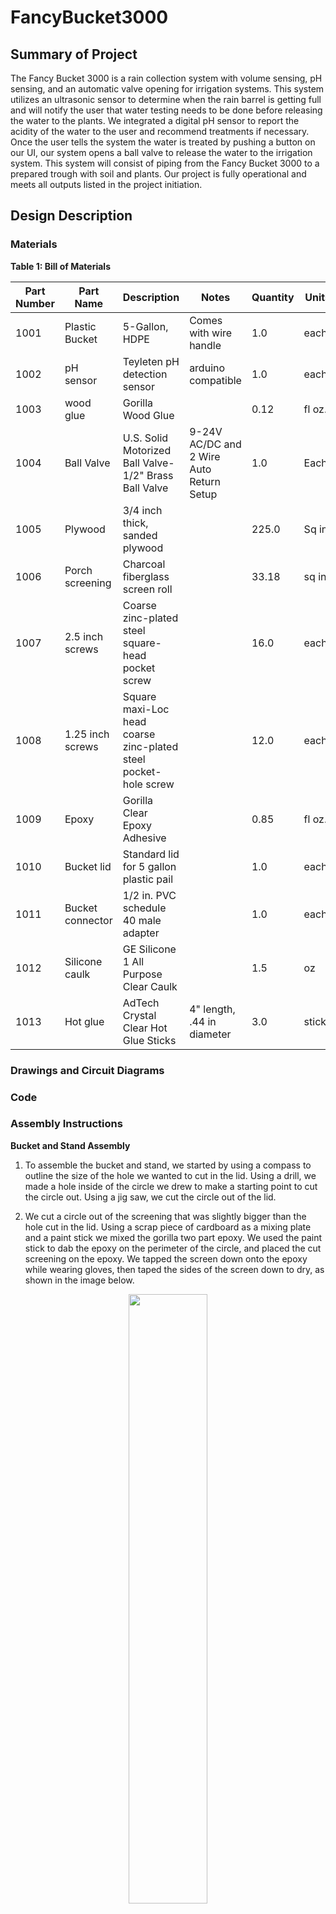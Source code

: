 # FancyBucket3000

## Summary of Project
The Fancy Bucket 3000 is a rain collection system with volume sensing, pH sensing, and an automatic valve opening for irrigation systems. This system utilizes an ultrasonic sensor to determine when the rain barrel is getting full and will notify the user that water testing needs to be done before releasing the water to the plants. We integrated a digital pH sensor to report the acidity of the water to the user and recommend treatments if necessary. Once the user tells the system the water is treated by pushing a button on our UI, our system opens a ball valve to release the water to the irrigation system. This system will consist of piping from the Fancy Bucket 3000 to a prepared trough with soil and plants. Our project is fully operational and meets all outputs listed in the project initiation.

## Design Description
### Materials


**Table 1: Bill of Materials**

| **Part Number** | **Part Name**    | **Description**                                             | **Notes**                             | **Quantity** | **Units** | **Total Cost** | **Supplier** | **Supplier Part Number** | **Link** | **Package Size** | **Unit** | **Package price** |
|-----------------|------------------|-------------------------------------------------------------|----------------------------------------|--------------|-----------|----------------|--------------|---------------------------|-------------------------------------------------------------------------------------------------------------|------------------|----------|--------------------|
| 1001 | Plastic Bucket | 5-Gallon, HDPE | Comes with wire handle | 1.0 | each | 3.73 | Menards | 6482910 | [Link](https://www.menards.com/main/grocery-home/cleaners-household-essentials/cleaning-supplies/cleaning-tools/menards-reg-5-gallon-bucket/6482910/p-1444426310607-c-7113.htm) | 1.0 | each | 3.73 |
| 1002 | pH sensor | Teyleten pH detection sensor | arduino compatible | 1.0 | each | 18.99 | Amazon | B09H1MJS4S | [Link](https://www.amazon.com/dp/B09H1MJS4S) | 1.0 | each | 18.99 |
| 1003 | wood glue | Gorilla Wood Glue |  | 0.12 | fl oz. | 0.1191 | Home Depot | 62020 | [Link](https://www.homedepot.com/p/Gorilla-4-oz-Wood-Glue-62020/100672057) | 4.0 | fl oz. | 3.97 |
| 1004 | Ball Valve | U.S. Solid Motorized Ball Valve- 1/2" Brass Ball Valve | 9-24V AC/DC and 2 Wire Auto Return Setup | 1.0 | Each | 34.02 | Amazon | ANSI B16.34, IP65 | [Link](https://www.amazon.com/dp/B072QW8ST4) | 1.0 | Each | 34.02 |
| 1005 | Plywood | 3/4 inch thick, sanded plywood |  | 225.0 | Sq in | 4.666 | Home Depot | 205960 | [Link](https://www.homedepot.com/p/Handprint-3-4-in-x-2-ft-x-4-ft-Sanded-Plywood-205960/205960) | 1152.0 | Sq in | 23.89 |
| 1006 | Porch screening | Charcoal fiberglass screen roll |  | 33.18 | sq in | 0.262 | Home Depot | FCS10396-M | [Link](https://www.homedepot.com/p/Saint-Gobain-ADFORS-36-in-x-84-in-Charcoal-Fiberglass-Screen-Roll-FCS10396-M/203176333) | 3024.0 | sq in | 11.48 |
| 1007 | 2.5 inch screws | Coarse zinc-plated steel square-head pocket screw |  | 16.0 | each | 2.71 | Home Depot | SML-C250-50 | [Link](https://www.homedepot.com/p/Kreg-2-1-2-in-Coarse-Zinc-Plated-Steel-Pocket-Screws-50-Pack-SML-C250-50/100401223) | 50.0 | each | 8.47 |
| 1008 | 1.25 inch screws | Square maxi-Loc head coarse zinc-plated steel pocket-hole screw |  | 12.0 | each | 1.14 | Home Depot | SML-C125-100 | [Link](https://www.homedepot.com/p/Kreg-1-1-4-in-Square-Maxi-Loc-Coarse-Zinc-Plated-Steel-Pocket-Hole-Screw-100-Pack-SML-C125-100/100401222) | 100.0 | each | 9.47 |
| 1009 | Epoxy | Gorilla Clear Epoxy Adhesive |  | 0.85 | fl oz. | 7.48 | Lowes | 13111000 | [Link](https://www.lowes.com/pd/Gorilla-Epoxy-Clear-Epoxy-Adhesive/5002785627) | 0.85 | fl oz. | 7.48 |
| 1010 | Bucket lid | Standard lid for 5 gallon plastic pail |  | 1.0 | each | 2.00 | Uline | S-9948BLU | [Link](https://www.uline.com/Product/Detail/S-9948BLU/Pails/Standard-Lid-for-35-5-6-and-7-Gallon-Plastic-Pail-Blue) | 1.0 | each | 2.00 |
| 1011 | Bucket connector | 1/2 in. PVC schedule 40 male adapter |  | 1.0 | each | 0.59 | Home Depot | PVC021090600HD | [Link](https://www.homedepot.com/p/Charlotte-Pipe-1-2-in-PVC-Schedule-40-Male-MPT-x-S-Adapter-PVC021090600HD/203811636) | 1.0 | each | 0.59 |
| 1012 | Silicone caulk | GE Silicone 1 All Purpose Clear Caulk |  | 1.5 | oz | 1.32 | Lowes | 2795576 | [Link](https://www.lowes.com/pd/GE-Silicone-1-All-Purpose-Windows-Doors-Exteriors-10-1-oz-Clear-Silicone-Caulk/5013443639) | 10.1 | oz | 8.88 |
| 1013 | Hot glue | AdTech Crystal Clear Hot Glue Sticks | 4" length, .44 in diameter | 3.0 | sticks | 1.04 | Walmart | - | [Link](https://www.walmart.com/ip/AdTech-Crystal-Clear-Hot-Glue-Gun-Full-Size-4-x-44-10-Sticks/22217933) | 10.0 | sticks | 3.48 |


### Drawings and Circuit Diagrams
### Code
### Assembly Instructions
**Bucket and Stand Assembly**
1. To assemble the bucket and stand, we started by using a compass to outline the size of the hole we wanted to cut in the lid. Using a drill, we made a hole inside of the circle we drew to make a starting point to cut the circle out. Using a jig saw, we cut the circle out of the lid.

2. We cut a circle out of the screening that was slightly bigger than the hole cut in the lid. Using a scrap piece of cardboard as a mixing plate and a paint stick we mixed the gorilla two part epoxy. We used the paint stick to dab the epoxy on the perimeter of the circle, and placed the cut screening on the epoxy. We tapped the screen down onto the epoxy while wearing gloves, then taped the sides of the screen down to dry, as shown in the image below.
<p align="center">
<img width=50% src="https://github.com/CooperCoolrea/FancyBucket3000/blob/main/drying%20lid.JPG">
</p>
<p align="center">
  <em>Figure x: Lid and mesh cover drying after assembly</em>
</p>

3. Using a table saw, we cut a 16" by 16" square. Using a Miter Saw, we cut 4 16" long pieces, two 12" long pieces, and one 8" long piece from the 2-in x 4-in lumber. 

4. Starting with the 16" long pieces, we calibrated our pocket hole guide and drilled 3 pocket holes on one side of the pieces. The same thing was done on the 12" long pieces, and 8" piece, but 6 holes total were cut. Three holes in a row, but done on both sides of the same surface.

5. Once all pocket holes were drilled, we spread wood glue on the cut edge of the 16" pieces, on side with the pocket holes. The glue was placed down on the corner of the plywood piece, and a clamp was used to secure it in place. Using XXX inch screws, we drilled the screws into the pocket holes to fully secure the legs of the stand. 

6. The same process was done with the 12" long pieces, but they were clamped horizontally between the legs, 1 inch down from the base of the legs. For the 8" piece, it was glued horizontally between the two 12" pieces. All of these pieces were clamped down and set to dry overnight. The following image shows the pieces together, clamped down to dry. 
<p align="center">
<img width=50% src="https://github.com/CooperCoolrea/FancyBucket3000/blob/main/drying%20stand.JPG">
</p>
<p align="center">
  <em>Figure X: Wooden stand drying after assembly</em>
</p>

7. For the valve portion of the bucket, we used a drill with a step cone drill bit attachment to make a 1/2 inch hole in the center of the bottom of the bucket. We applied silicone caulk  to the area around the hole on the inside of the bucket, and screwed in the pipe attachment as far as it could go. This was left to dry overnight. When the bucket was eventually dry, a wrench was used to hold the pipe in place while the sensor was glued on. 
 
8. To cut the hole in the wooden stand, we sketched out an area around the size of the entire valve, and used an oscillating saw to cut out the hole. 

9. For the waterproof box around our electronics, we 3D modeled and printed a box and sliding door in Autodesk Fusion. The following images show the design and box, and the 3D model is in the repository. 

<p align="center">
<img width=50% src="https://github.com/CooperCoolrea/FancyBucket3000/blob/main/3D%20box.png">
</p>
<p align="center">
  <em>Figure X: 3D model of waterproof box</em>
</p>

<p align="center">
<img width=50% src="https://github.com/CooperCoolrea/FancyBucket3000/blob/main/3D%20lid.png">
</p>
<p align="center">
  <em>Figure X: 3D model of waterproof box lid</em>
</p>

<p align="center">
<img width=50% src="https://github.com/CooperCoolrea/FancyBucket3000/blob/main/box%20picture.JPG">
</p>
<p align="center">
  <em>Figure X: Final 3D printed box and lid</em>
</p>

10. When the box was printed, we had to drill some holes in the box to allow for wires to get out, these are shown below. 

INSERT PIC

11. To attach the box to the bucket, first we hot glued the arduino where we wanted it to sit. Then …………………………..


**Circuit**
1. To construct our system, we first built a simple circuit with a ball valve and a motor controller. The circuit diagram can be seen in figure ___. One thing that we did not originally consider when we ordered the ball valve was that it required at least 9 Volts of power to function properly. Our Redboard could only provide 5 Volts and the battery pack that came with our Sparkfun Inventor Kit could only provide 6 Volts (1.5 Volts per battery). Thus, we had to ________________. After stripping the wires, we soldered them to _____, then added electrical tape _____.
2. Next, we added a pH sensor. The circuit diagram with the pH sensor included can be seen in figure ___.
3. Finally, we incorporated an ultrasonic sensor. The circuit diagram for the ultrasonic sensor can be seen in figure _____. A picture of our final build can be seen in figure ________.

**Software and GUI**
1. 



## Testing Description
### Test Equipment
* Cups of water from different sources

### Testing Procedures
Could another test engineer replicate your tests?
All test equipment specified (model numbers) and procedures fully described

**Volume Sensing**
1. To test if the ultrasonic sensor was working correctly and that our GUI was showing the correct volume, we would first fill our bucket to any depth.
2. Then, we would measure the depth and multiply that depth by the cross sectional area of the bucket. 
3. Finally, we would run our code and see if the volume value it was reporting was approximately the same as the calculated value. We allowed it to be incorrect by _____.


**pH Sensing**
1. To test the pH sensor, we filled cups with fluids that had different pH values. 
2. Then we would remove the pH sensor from its cover and insert it into the different fluids.
3. Between each different solution, we made sure to insert the probe into distilled water as a calibration technique.
4. Finally, we would ensure that the pH values being reported by the serial monitor were approximately correct. We merely ensured that anything that was in its estimated range. If we were testing the pH sensor in an extremely acidic solution, we knew our pH sensor was not working if it was reporting an almost neutral solution.
5. Initially, our pH sensor was reporting very similar, neutral values no matter what fluid it was submerged in. To fix this, we integrated a calibration function into our code. Based on the voltage the probe was measuring in distilled water, the calibration function ensured that the output would be close to a neutral pH of 7. Once we utilized the calibration function, we recieved accurate pH results in different solutions.


**Automatic Ball Valve**
1. To test the automatic valve opening, we merely had to run our code and click the button on our GUI that was labeled “___________.” If the valve opened, we considered that to be a successful trial.
2. Then, to test the closing function, we clicked the button on our GUI that was labeled “______.” If the valve closed, that was a successful trial. 
3. Finally, the valve needed to close automatically when it was empty. To test this, we would allow the bucket to release all of its contents, then we would observe the behavior of the ball valve. If it closed after releasing all the water, we considered that a successful trial.


## Design Decision Discussion
Could competent engineer build on top of your design with modifications to provide different capabilities?
Design decisions are described completely. This is an excellent reference design for this type of system

One of the first design decisions we made was to put a lid on our bucket with a large hole cutout with a mesh covering. This prevents leaves from getting in the bucket and allows water to enter. The border of the cutout is where the ultrasonic sensor rests. This prevents it from being rained on from above; however, the sensor would still be at risk of water damage if the bucket overfills. There is definitely room to improve this design. For example, someone could add a cover that automatically closes the bucket when it gets full. This would eliminate any risk of water damage. We would have probably included this in our design if we were not limited on time.

Another design decision we made was to use a ball valve as the connection between the water storage and water distribution. We mainly decided to use a ball valve because we were afraid that a solenoid valve would be unable to open with the amount of pressure at the bottom of our bucket. We also considered rigging up an automatic opening with a servo or stepper motor; however, we decided that neither motor would have the power to open against the pressure of the water. The ball valve we used was also fairly simple to implement __________.

We decided to use an electronic pH sensor in the interest of time. It was very simple to code and calibrate. We also included a manual option on our GUI in case our users wanted to use a paper pH strip, then input their own reading. We were originally going to use a camera and code it to read the pH from the color; however, we decided this would be difficult since we would have to worry about interference from background colors and potentially would’ve had to utilize artificial intelligence. We also considered only using a manual option; however, we wanted to challenge ourselves and did not want there to have to be a secondary purchase to use our device. Another engineer could implement the camera reading or ____.

We decided to 3D print a plastic box to hold our Redboard and circuitry because we wanted to protect the electronics from water damage. The lid of our electronic box includes a holder for the pH sensor. It may have been simpler to cut out a box from wood or metal; however, we did not want to have to wait for glue to dry, weld, or seal the box. Additionally, other engineers could improve on our design by making the box more flush with the curved surface of the bucket. We made ours flat and caulked it, because it was quick and effective. We also kept in mind that this was just a prototype.

One thing we debated at the beginning stages of our project was where to put the outlet of our bucket. We were debating whether or not to put it on the bottom surface or whether to put it on the side of the bucket. We decided to put it on the bottom since _________. One issue with this location is that our pipe connection is not flush with the bottom and extends upward into the bucket. This means the bucket will never be entirely empty. Another engineer could improve our design by slanting the inside of the bottom of the bucket. This would prevent any stagnation.

## Testing Results Discussion
Are the capabilities of the system described? Where would this design work? How well does it work? What are its limitations? What can it not do?
It is clear what the system can do, cannot do, and where it works best

**Volume Sensing**

**Table 1: Accuracy of Volume Sensing Function**
|Trial|Measured Volume of Water Inputted (L)|Volume Detected (L)|
|---|---|---|
| | | |
| | | |
| | | |
| | | |
| | | |

**pH Sensing**

**Table 2: Accuracy of pH Sensing Function**
|Trial|Solution|Anticipated pH|pH Detected|
|---|---|---|---|
| | | | |
| | | | |
| | | | |
| | | | |
| | | | |

**Automated Ball Valve**

**Table 3: Accuracy of Valve Opening Prompted by User**
|Trial|Button Clicked (Yes/No)|Valve Open? (Yes/No)|
|---|---|---|
| | | |
| | | |
| | | |
| | | |
| | | |

**Table 4: Accuracy of Valve Opening Prompted by Capacity of Barrel**
|Trial|Solution|Anticipated pH|pH Detected|
|---|---|---|---|
| | | | |
| | | | |
| | | | |
| | | | |
| | | | |

## Testing Results
Were the test results described correctly? Were the proper tests performed to measure system capabilities?
Proper tests were conducted and results clearly documented

**Volume Sensing**

**pH Sensing**

**Automated Ball Valve**

The automatic valve responded reliably to user input provided through our Streamlit application. Specifically, each time the user clicked the designated button on the app interface, the valve successfully opened as intended. During all five experimental trials, the valve consistently released the water contained in the bucket immediately following the user’s command. This consistent performance across multiple repetitions demonstrates that the system's valve control functionality operated with perfect precision, achieving a 100% success rate. The seamless interaction between the software interface and the hardware mechanism confirms that the valve accurately and promptly executed the user’s instructions without any delay or malfunction, highlighting the reliability and effectiveness of our system's automated water release feature.

